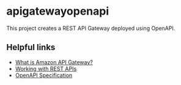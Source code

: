 # apigatewayopenapi

This project creates a REST API Gateway deployed using OpenAPI.

## Helpful links

- [What is Amazon API Gateway?][1]
- [Working with REST APIs][2]
- [OpenAPI Specification][3]

[1]: https://docs.aws.amazon.com/apigateway/latest/developerguide/welcome.html
[2]: https://docs.aws.amazon.com/apigateway/latest/developerguide/apigateway-rest-api.html
[3]: https://swagger.io/specification/